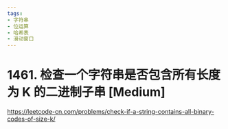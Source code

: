 ```yaml
---
tags:
- 字符串
- 位运算
- 哈希表
- 滑动窗口
---
```


# 1461. 检查一个字符串是否包含所有长度为 K 的二进制子串 [Medium]

<https://leetcode-cn.com/problems/check-if-a-string-contains-all-binary-codes-of-size-k/>
